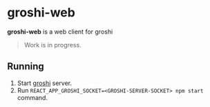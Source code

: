 # groshi-web
**groshi-web** is a web client for groshi

> Work is in progress.

## Running
1. Start [groshi](https://github.com/groshi-project/groshi) server.
2. Run `REACT_APP_GROSHI_SOCKET=<GROSHI-SERVER-SOCKET> npm start` command.
